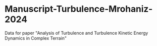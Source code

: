 # Manuscript-Turbulence-Mrohaniz-2024
Data for paper "Analysis of Turbulence and Turbulence Kinetic Energy Dynamics in Complex Terrain"
